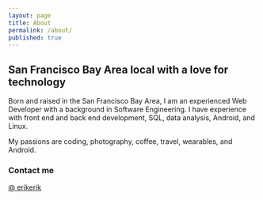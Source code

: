 ```yaml
---
layout: page
title: About
permalink: /about/
published: true
---
```




## San Francisco Bay Area local with a love for technology

Born and raised in the San Francisco Bay Area, I am an experienced Web Developer with a background in Software Engineering. I have experience with front end and back end development, SQL, data analysis, Android, and Linux.

My passions are coding, photography, coffee, travel, wearables, and Android.

### Contact me

[@ erikerik](https://twitter.com/erikerik)
